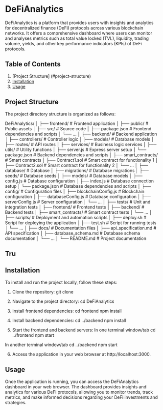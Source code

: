 # DeFiAnalytics

DeFiAnalytics is a platform that provides users with insights and analytics for decentralized finance (DeFi) protocols across various blockchain networks. It offers a comprehensive dashboard where users can monitor and analyses metrics such as total value locked (TVL), liquidity, trading volume, yields, and other key performance indicators (KPIs) of DeFi protocols.

## Table of Contents
1. [Project Structure] (#project-structure)
2. [Installation](#installation)
3. [Usage](#usage)

## Project Structure

The project directory structure is organized as follows:

 
DeFiAnalytics/
│
├── frontend/ 		# Frontend application
│ ├── public/ 		# Public assets
│ ├── src/ 			# Source code
│ ├── package.json 	# Frontend dependencies and scripts
│ └── ...
│
├── backend/ 		    # Backend application
│ ├── controllers/		# Controller logic
│ ├── models/ 		    # Database models
│ ├── routes/ 		    # API routes
│ ├── services/ 		# Business logic services
│ ├── utils/ 		    # Utility functions
│ ├── server.js 		# Express server setup
│ └── package.json 	    # Backend dependencies and scripts
│
├── smart_contracts/ 	# Smart contracts
│ ├── Contract1.sol 	# Smart contract for functionality 1
│ ├── Contract2.sol 	# Smart contract for functionality 2
│ └── ...
│
├── database/ 		    # Database
│ ├── migrations/ 		# Database migrations
│ ├── seeds/ 		    # Database seeds
│ ├── models/ 		    # Database models
│ ├── config.js 		# Database configuration
│ ├── index.js 		    # Database connection setup
│ └── package.json 	    # Database dependencies and scripts
│
├── config/ 			    # Configuration files
│ ├── blockchainConfig.js   # Blockchain configuration
│ ├── databaseConfig.js     # Database configuration
│ ├── serverConfig.js 	    # Server configuration
│ └── ...
│
├── tests/ 			     # Unit and integration tests
│ ├── frontend/ 		 # Frontend tests
│ ├── backend/ 		     # Backend tests
│ ├── smart_contracts/	 # Smart contract tests
│ └── ...
│
├── scripts/ 		     # Deployment and automation scripts
│ ├── deploy.sh 		 # Script for deploying the application
│ ├── test.sh		     # Script for running tests
│ └── ...
│
├── docs/ 			        # Documentation files
│ ├── api_specification.md  # API specification
│ ├── database_schema.md    # Database schema documentation
│ └── ...
│
└── README.md 		        # Project documentation

## Tru

## Installation

To install and run the project locally, follow these steps:

1. Clone the repository:
git clone 

2. Navigate to the project directory:
cd DeFiAnalytics

3. Install frontend dependencies:
cd frontend
npm install

4. Install backend dependencies:
cd ../backend
npm install

5. Start the frontend and backend servers:
In one terminal window/tab
cd ../frontend
npm start

In another terminal window/tab
cd ../backend
npm start

6. Access the application in your web browser at http://localhost:3000.

## Usage

Once the application is running, you can access the DeFiAnalytics dashboard in your web browser. The dashboard provides insights and analytics for various DeFi protocols, allowing you to monitor trends, track metrics, and make informed decisions regarding your DeFi investments and strategies.


